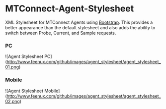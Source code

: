 # MTConnect-Agent-Stylesheet
XML Stylesheet for MTConnect Agents using [Bootstrap](http://getbootstrap.com/). This provides a better appearance than the default stylesheet and also adds the ability to switch between Probe, Current, and Sample requests.

### PC
![Agent Stylesheet PC] (http://www.feenux.com/github/images/agent_stylesheet/agent_stylesheet_01.png)

### Mobile
![Agent Stylesheet Mobile] (http://www.feenux.com/github/images/agent_stylesheet/agent_stylesheet_02.png)


